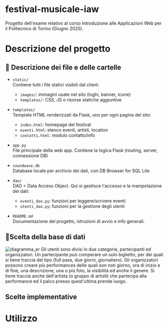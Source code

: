 # festival-musicale-iaw
Progetto dell'esame relativo al corso Introduzione alle Applicazioni Web per il Politecnico di Torino (Giugno 2025).

# Descrizione del progetto

## 📁 Descrizione dei file e delle cartelle

- `static/`  
  Contiene tutti i file statici visibili dal client:
  - `images/`: immagini usate nel sito (loghi, banner, icone)
  - `templates/`: CSS, JS o risorse statiche aggiuntive

- `templates/`  
  Template HTML renderizzati da Flask, uno per ogni pagina del sito:
  - `index.html`: homepage del festival
  - `eventi.html`: elenco eventi, artisti, location
  - `contatti.html`: modulo contatto/info

- `app.py`  
  File principale della web app. Contiene la logica Flask (routing, server, connessione DB)

- `soundwave.db`  
  Database locale per archivio dei dati, con DB Browser for SQL Lite

- `dao/`  
  DAO = Data Access Object. Qui si gestisce l'accesso e la manipolazione dei dati:
  - `eventi_dao.py`: funzioni per leggere/scrivere eventi
  - `utenti_dao.py`: funzioni per la gestione degli utenti

- `README.md`  
  Documentazione del progetto, istruzioni di avvio e info generali.




## 📝​Scelta della base di dati
![diagramma_er](/static/images/database_er.png.png)
Gli utenti sono divisi in due categorie, partecipanti ed organizzatori. Un partecipante può comperare un solo biglietto, per dei quali si tiene traccia del tipo (full pass, due giorni, giornaliero).
Gli organizzatori possono creare più performances delle quali son noti giorno, ora di inizio e di fine, una descrizione, una o più foto, la visibilità ed anche il genere.
Si tiene traccia anche dell'artista (o gruppo di artisti) che partecipa alla performance ed il palco presso quest'ultima prende luogo. 

## Scelte implementative

# Utilizzo


